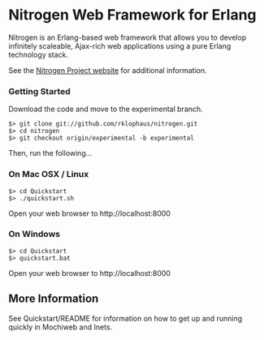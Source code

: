 # Nitrogen Web Framework for Erlang

Nitrogen is an Erlang-based web framework that allows you to develop
infinitely scaleable, Ajax-rich web applications using a pure Erlang 
technology stack.

See the [Nitrogen Project website](http://nitrogenproject.com) for additional information.

### Getting Started

Download the code and move to the experimental branch.

    $> git clone git://github.com/rklophaus/nitrogen.git
    $> cd nitrogen
    $> git checkout origin/experimental -b experimental

Then, run the following...

### On Mac OSX / Linux

    $> cd Quickstart 
    $> ./quickstart.sh

Open your web browser to http://localhost:8000

### On Windows

    $> cd Quickstart 
    $> quickstart.bat

Open your web browser to http://localhost:8000


## More Information

See Quickstart/README for information on how to get up and running 
quickly in Mochiweb and Inets.


